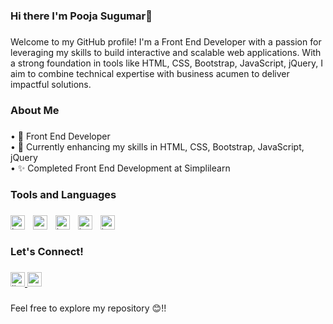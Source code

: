 <h3 align="left">Hi there I'm Pooja Sugumar👋</h3>

###

<p align="left">Welcome to my GitHub profile! I'm a Front End Developer with a passion for leveraging my skills to build interactive and scalable web applications. With a strong foundation in tools like HTML, CSS, Bootstrap, JavaScript, jQuery, I aim to combine technical expertise with business acumen to deliver impactful solutions.</p>

###

<h3 align="left">About Me</h3>

###

<p align="left">• 💼 Front End Developer<br>• 🌱 Currently enhancing my skills in HTML, CSS, Bootstrap, JavaScript, jQuery<br>• ✨ Completed Front End Development at Simplilearn</p>

###

<h3 align="left">Tools and Languages</h3>

###

<div align="left">
  <img src="https://img.shields.io/badge/HTML5-E34F26?logo=html5&logoColor=white&style=for-the-badge" height="23" alt="html5 logo"  />
  <img width="5" />
  <img src="https://img.shields.io/badge/CSS3-1572B6?logo=css3&logoColor=white&style=for-the-badge" height="23" alt="css3 logo"  />
  <img width="5" />
  <img src="https://img.shields.io/badge/Bootstrap-7952B3?logo=bootstrap&logoColor=white&style=for-the-badge" height="23" alt="bootstrap logo"  />
  <img width="5" />
  <img src="https://img.shields.io/badge/JavaScript-F7DF1E?logo=javascript&logoColor=black&style=for-the-badge" height="23" alt="javascript logo"  />
  <img width="5" />
  <img src="https://img.shields.io/badge/jQuery-0769AD?logo=jquery&logoColor=white&style=for-the-badge" height="23" alt="jquery logo"  />
</div>

###

<h3 align="left">Let's Connect!</h3>

###

<div align="left">
  <a href="https://www.linkedin.com/in/pooja-sugumar/" target="_blank">
    <img src="https://img.shields.io/static/v1?message=LinkedIn&logo=linkedin&label=&color=0077B5&logoColor=white&labelColor=&style=for-the-badge" height="23" alt="linkedin logo"  />
  </a>
  <a href="poojasugumar.s@gmail.com" target="_blank">
    <img src="https://img.shields.io/static/v1?message=Gmail&logo=gmail&label=&color=D14836&logoColor=white&labelColor=&style=for-the-badge" height="23" alt="gmail logo"  />
  </a>
</div>

###

<p align="left">Feel free to explore my repository 😊!!</p>

###
